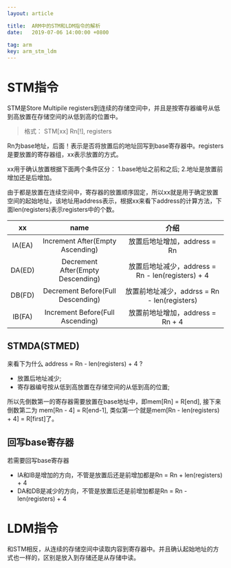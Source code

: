 ```yaml
---
layout: article

title:  ARM中的STM和LDM指令的解析
date:   2019-07-06 14:00:00 +0800
 
tag: arm
key: arm_stm_ldm
---
```


# STM指令

STM是Store Multipile registers到连续的存储空间中，并且是按寄存器编号从低到高放置在存储空间的从低到高的位置中。
> 格式： STM[xx] Rn[!], registers

Rn为base地址，后面！表示是否将放置后的地址回写到base寄存器中。registers是要放置的寄存器组，xx表示放置的方式。

xx用于确认放置根据下面两个条件区分：
1.base地址之前和之后;
2.地址是放置前增加还是后增加。

由于都是放置在连续空间中，寄存器的放置顺序固定，所以xx就是用于确定放置空间的起始地址，该地址用address表示，根据xx来看下address的计算方法，下面len(registers)表示registers中的个数。

| xx | name | 介绍 | 
|:---:|:-----:|:-----:|
|IA(EA) | Increment After(Empty Ascending) | 放置后地址增加，address = Rn |
|DA(ED) | Decrement After(Empty Descending) | 放置后地址减少，address = Rn - len(registers) + 4 |
|DB(FD) | Decrement Before(Full Descending) | 放置前地址减少，addrss = Rn - len(registers) |
|IB(FA) | Increment Before(Full Ascending) | 放置前地址增加，address = Rn + 4 |

## STMDA(STMED)
来看下为什么 address = Rn - len(registers) + 4 ?

* 放置后地址减少;
* 寄存器编号按从低到高放置在存储空间的从低到高的位置;

所以先倒数第一的寄存器需要放置在base地址中，即mem[Rn] = R[end], 接下来倒数第二为 mem[Rn - 4] = R[end-1], 类似第一个就是mem[Rn - len(registers) + 4] = R[first]了。 

## 回写base寄存器

若需要回写base寄存器
* IA和IB是增加的方向，不管是放置后还是前增加都是Rn = Rn + len(registers) + 4
* DA和DB是减少的方向，不管是放置后还是前增加都是Rn = Rn - len(registers) + 4

# LDM指令

和STM相反，从连续的存储空间中读取内容到寄存器中。并且确认起始地址的方式也一样的，区别是放入到存储还是从存储中读。

